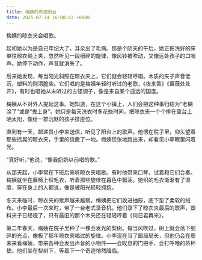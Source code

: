 ```yaml
---
title: 梅姨的奇迹阳台
date: 2025-07-14 16:00:43 +0800
---
```


梅姨的晾衣夹会唱歌。

起初她以为是自己年纪大了，耳朵出了毛病。那是个阴天的午后，她正把洗好的床单往晾衣绳上夹，忽然听见一段细碎的旋律，像风铃被吹动，又像远处孩子的口哨声。她停下动作，声音就消失了。

后来她发现，每当阳光斜照在晾衣夹上，它们就会轻轻哼唱。木质的夹子声音低沉，塑料的则清脆些。它们唱的是梅姨年轻时听过的老歌，《夜来香》《蔷薇处处开》，有时也唱她从未听过的古怪调子，像是来自某个遥远的国度。

梅姨从不对外人提起这事。她知道，在这个小镇上，人们会把这种事归结为“老糊涂了”或是“鬼上身”。她只是每天洗衣时多花些时间，把晾衣夹一个个排在窗台上晒太阳，像给一群沉默的孩子排座位。

直到有一天，邮递员小李来送信，听见了阳台上的歌声。他愣在院子里，仰头望着那些摇晃的晾衣夹，手里的信撒了一地。梅姨慌张地跑出来，却看见小李眼里闪着光。

“真好听，”他说，“像我奶奶以前唱的歌。”

从那天起，小李常在下班后来听晾衣夹唱歌。有时他带来口琴，试着和它们合奏。梅姨就坐在藤椅上织毛衣，听着那些旋律在暮色中飘荡。她织的毛衣渐渐有了温度，穿在身上的人都说，像是被阳光轻轻拥抱。

冬天来临时，晾衣夹的歌声越来越弱。梅姨把它们收进抽屉，底下垫了柔软的绒布。小李最后一次来时，带了一台老式录音机。他们录下了晾衣夹最后的歌声，塑料夹子已经哑了，只有最旧的那个木夹还在轻轻哼着《何日君再来》。

第二年春天，梅姨在院子里种了一棵会发光的梨树。每当风吹过，树上就会落下细碎的光点，像极了那年晾衣夹唱过的旋律。小李现在当了邮局局长，但他仍会在周末来看梅姨，带来各种会发出声音的小物件——会叹息的门把手、会打呼噜的茶杯垫。他们坐在梨树下，等着下一个奇迹悄然降临。
